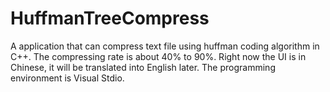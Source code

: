 # HuffmanTreeCompress
A application that can compress text file using huffman coding algorithm in C++. 
The compressing rate is about 40% to 90%.
Right now the UI is in Chinese, it will be translated into English later.
The programming environment is Visual Stdio.
